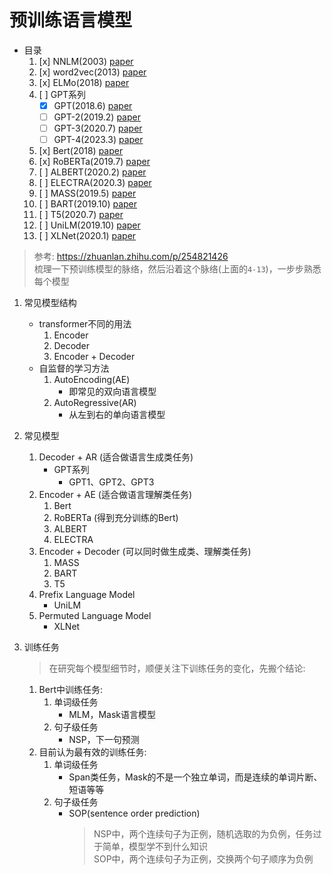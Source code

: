 # 预训练语言模型

- 目录
    1. [x] NNLM(2003) [paper](https://www.jmlr.org/papers/volume3/bengio03a/bengio03a.pdf)
    2. [x] word2vec(2013) [paper](https://proceedings.neurips.cc/paper_files/paper/2013/file/9aa42b31882ec039965f3c4923ce901b-Paper.pdf)
    3. [x] ELMo(2018) [paper](https://arxiv.org/pdf/1802.05365v2.pdf)
    4. [ ] GPT系列
        - [x] GPT(2018.6) [paper](https://s3-us-west-2.amazonaws.com/openai-assets/research-covers/language-unsupervised/language_understanding_paper.pdf)
        - [ ] GPT-2(2019.2) [paper](https://d4mucfpksywv.cloudfront.net/better-language-models/language-models.pdf)
        - [ ] GPT-3(2020.7) [paper](https://arxiv.org/pdf/2005.14165v4.pdf)
        - [ ] GPT-4(2023.3) [paper](https://arxiv.org/pdf/2303.08774v3.pdf)
    5. [x] Bert(2018) [paper](https://arxiv.org/pdf/1810.04805v2.pdf)
    6. [x] RoBERTa(2019.7) [paper](https://arxiv.org/pdf/1907.11692v1.pdf)
    7. [ ] ALBERT(2020.2) [paper](https://arxiv.org/pdf/1909.11942v6.pdf)
    8. [ ] ELECTRA(2020.3) [paper](https://arxiv.org/pdf/2003.10555v1.pdf)
    9. [ ] MASS(2019.5) [paper](https://arxiv.org/pdf/1905.02450v5.pdf)
    10. [ ] BART(2019.10) [paper](https://arxiv.org/pdf/1910.13461v1.pdf)
    11. [ ] T5(2020.7) [paper](https://arxiv.org/pdf/1910.10683v3.pdf)
    12. [ ] UniLM(2019.10) [paper](https://arxiv.org/pdf/1905.03197v3.pdf)
    13. [ ] XLNet(2020.1) [paper](https://arxiv.org/pdf/1906.08237v2.pdf)


> 参考: https://zhuanlan.zhihu.com/p/254821426  
> 梳理一下预训练模型的脉络，然后沿着这个脉络(上面的`4-13`)，一步步熟悉每个模型

1. 常见模型结构
    - transformer不同的用法
        1. Encoder
        2. Decoder
        3. Encoder + Decoder
    - 自监督的学习方法
        1. AutoEncoding(AE)
            - 即常见的双向语言模型
        2. AutoRegressive(AR)
            - 从左到右的单向语言模型

2. 常见模型
    1. Decoder + AR (适合做语言生成类任务)
        - GPT系列
            - GPT1、GPT2、GPT3
    2. Encoder + AE (适合做语言理解类任务)
        1. Bert
        2. RoBERTa (得到充分训练的Bert)
        3. ALBERT
        4. ELECTRA
    3. Encoder + Decoder (可以同时做生成类、理解类任务)
        1. MASS
        2. BART
        3. T5
    4. Prefix Language Model
        - UniLM
    5. Permuted Language Model
        - XLNet

3. 训练任务
    > 在研究每个模型细节时，顺便关注下训练任务的变化，先搬个结论:

    1. Bert中训练任务:
        1. 单词级任务
            - MLM，Mask语言模型
        2. 句子级任务
            - NSP，下一句预测
    2. 目前认为最有效的训练任务:
        1. 单词级任务
            - Span类任务，Mask的不是一个独立单词，而是连续的单词片断、短语等等
        2. 句子级任务
            - SOP(sentence order prediction)
                > NSP中，两个连续句子为正例，随机选取的为负例，任务过于简单，模型学不到什么知识  
                > SOP中，两个连续句子为正例，交换两个句子顺序为负例
